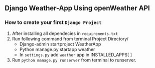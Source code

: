 ## Django Weather-App Using openWeather API
### How to create your first `Django Project`
   1. After installing all dependecies in `requirements.txt`
   2. Run following command from terminal Project Directory/
       - Django-admin startproject WeatherApp
       - Python manage.py startapp weather
       - In `settings.py` add `weather` app in INSTALLED_APPS[ ]
   3. Run `python manage.py runserver` from terminal to runserver.
